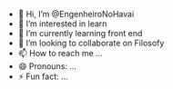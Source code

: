 - 👋 Hi, I’m @EngenheiroNoHavai
- 👀 I’m interested in learn
- 🌱 I’m currently learning front end
- 💞️ I’m looking to collaborate on Filosofy
- 📫 How to reach me ...
- 😄 Pronouns: ...
- ⚡ Fun fact: ...

<!---
EngenheiroNoHavai/EngenheiroNoHavai is a ✨ special ✨ repository because its `README.md` (this file) appears on your GitHub profile.
You can click the Preview link to take a look at your changes.
--->
